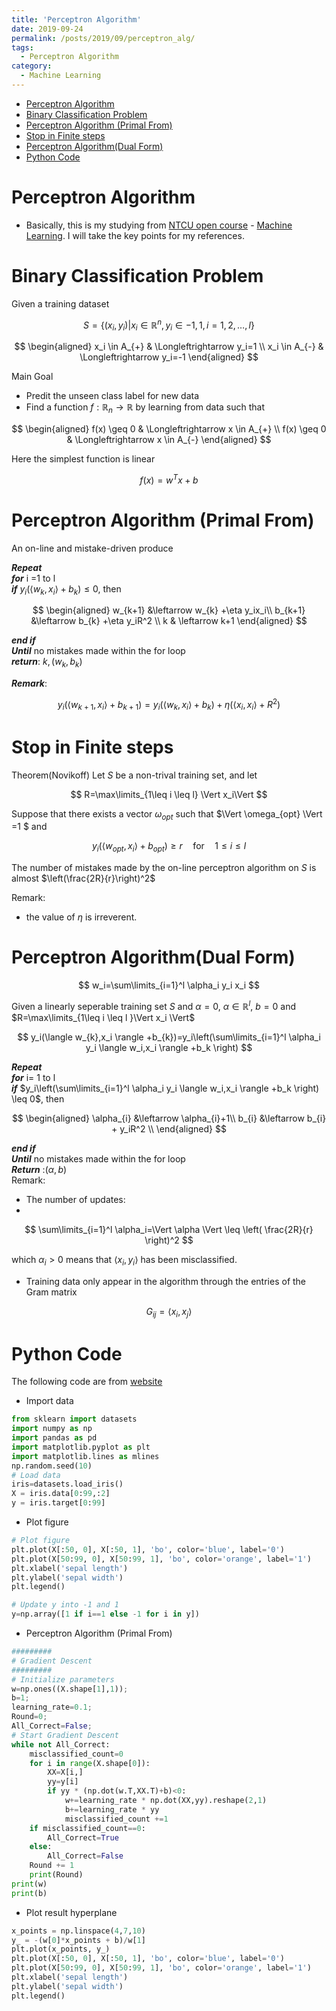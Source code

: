 ```yaml
---
title: 'Perceptron Algorithm'
date: 2019-09-24
permalink: /posts/2019/09/perceptron_alg/
tags:
  - Perceptron Algorithm
category:
  - Machine Learning
---
```

- [Perceptron Algorithm](#Perceptron-Algorithm)
- [Binary Classification Problem](#Binary-Classification-Problem)
- [Perceptron Algorithm (Primal From)](#Perceptron-Algorithm-Primal-From)
- [Stop in Finite steps](#Stop-in-Finite-steps)
- [Perceptron Algorithm(Dual Form)](#Perceptron-AlgorithmDual-Form)
- [Python Code](#Python-Code)

# Perceptron Algorithm
- Basically, this is my studying from [NTCU open course](http://ocw.nctu.edu.tw/index.php) - [Machine Learning](http://ocw.nctu.edu.tw/course_detail.php?bgid=1&gid=1&nid=563&page=1). I will take the key points for my references.


# Binary Classification Problem

Given a training dataset

$$
S=\{(x_i,y_i) | x_i \in \mathbb{R}^n,  y_i \in {-1,1,i=1,2,\dots,l} \}
$$

$$
\begin{aligned}
x_i  \in A_{+} & \Longleftrightarrow y_i=1 \\
x_i  \in A_{-} & \Longleftrightarrow y_i=-1
\end{aligned}
$$

Main Goal
- Predit the unseen class label for new data
- Find a function $f:\mathbb{R}_n \rightarrow \mathbb{R}$ by learning from data such that

$$
\begin{aligned}
f(x) \geq 0  & \Longleftrightarrow x  \in A_{+} \\
f(x) \geq 0  & \Longleftrightarrow x  \in A_{-}
\end{aligned}
$$

Here the simplest function is linear 

$$
f(x)=w^{T}x+b
$$

# Perceptron Algorithm (Primal From)
An on-line and mistake-driven produce 

***Repeat***
<br>
***for*** i =1 to l 
<br>
***if*** $y_i(\langle w_{k},x_i \rangle +b_k) \leq 0$, then 

$$
\begin{aligned}
w_{k+1}  &\leftarrow  w_{k} +\eta y_ix_i\\
b_{k+1}  &\leftarrow  b_{k}  +\eta y_iR^2 \\
k & \leftarrow k+1
\end{aligned}
$$

***end if***
<br>
***Until*** no mistakes made within the for loop 
<br>
***return***: $k,(w_k,b_k)$

***Remark***:

$$
y_i(\langle w_{k+1},x_i \rangle +b_{k+1})=
y_i(\langle w_{k},x_i \rangle +b_{k})+\eta(\langle x_{i},x_i \rangle +R^2)
$$

# Stop in Finite steps
Theorem(Novikoff)
Let $S$ be a non-trival training set, and let

$$
R=\max\limits_{1\leq i \leq l} \Vert x_i\Vert
$$

Suppose that there exists a vector $\omega_{opt}$ such that $\Vert \omega_{opt} \Vert =1 $ and 

$$
y_i(\langle w_{opt},x_i \rangle +b_{opt}) \geq r \quad \text{for} \quad 1\leq i \leq l 
$$

The number of mistakes made by the on-line perceptron algorithm on $S$ is almost $\left(\frac{2R}{r}\right)^2$


Remark:
- the value of $\eta$ is irreverent.

# Perceptron Algorithm(Dual Form)

$$ 
w_i=\sum\limits_{i=1}^l \alpha_i y_i x_i
$$

Given a linearly seperable training set $S$ and $\alpha=0$, $\alpha \in \mathbb{R}^l$, $b=0$ and $R=\max\limits_{1\leq i \leq l }\Vert x_i \Vert$

$$
y_i(\langle w_{k},x_i \rangle +b_{k})=y_i\left(\sum\limits_{i=1}^l \alpha_i y_i \langle w_i,x_i \rangle +b_k \right)
$$

***Repeat***
<br>
***for*** i= 1 to l
<br> 
***if*** $y_i\left(\sum\limits_{i=1}^l \alpha_i y_i \langle w_i,x_i \rangle +b_k \right) \leq 0$, then

$$
\begin{aligned}
\alpha_{i}  &\leftarrow  \alpha_{i}+1\\
b_{i}  &\leftarrow  b_{i}  + y_iR^2 \\
\end{aligned}
$$

***end if***
<br>
***Until*** no mistakes made within the for loop 
<br>
***Return*** :$(\alpha, b)$
<br>
Remark:
- The number of updates: 
- 
$$
\sum\limits_{i=1}^l \alpha_i=\Vert \alpha \Vert \leq \left( \frac{2R}{r} \right)^2
$$

which $\alpha_i >0$ means that $\langle x_i,y_i \rangle$ has been misclassified.
 - Training data only appear in the algorithm through the entries of the Gram matrix

$$
G_{ij}=\langle x_i, x_j \rangle
$$

# Python Code
The following code are from [website](https://towardsdatascience.com/an-introduction-to-perceptron-algorithm-40f2ab4e2099)
- Import data
```python
from sklearn import datasets
import numpy as np
import pandas as pd
import matplotlib.pyplot as plt
import matplotlib.lines as mlines
np.random.seed(10)
# Load data
iris=datasets.load_iris()
X = iris.data[0:99,:2]
y = iris.target[0:99]
```

- Plot figure
```python 
# Plot figure
plt.plot(X[:50, 0], X[:50, 1], 'bo', color='blue', label='0')
plt.plot(X[50:99, 0], X[50:99, 1], 'bo', color='orange', label='1')
plt.xlabel('sepal length')
plt.ylabel('sepal width')
plt.legend()
```
```python
# Update y into -1 and 1
y=np.array([1 if i==1 else -1 for i in y])
```
- Perceptron Algorithm (Primal From)
```python
#########
# Gradient Descent
#########
# Initialize parameters
w=np.ones((X.shape[1],1));
b=1;
learning_rate=0.1;
Round=0;
All_Correct=False;
# Start Gradient Descent
while not All_Correct:
    misclassified_count=0
    for i in range(X.shape[0]):
        XX=X[i,]
        yy=y[i]
        if yy * (np.dot(w.T,XX.T)+b)<0:
            w+=learning_rate * np.dot(XX,yy).reshape(2,1)
            b+=learning_rate * yy
            misclassified_count +=1
    if misclassified_count==0:
        All_Correct=True
    else:
        All_Correct=False
    Round += 1
    print(Round)
print(w)
print(b)
```
- Plot result hyperplane
```python 
x_points = np.linspace(4,7,10)
y_ = -(w[0]*x_points + b)/w[1]
plt.plot(x_points, y_)
plt.plot(X[:50, 0], X[:50, 1], 'bo', color='blue', label='0')
plt.plot(X[50:99, 0], X[50:99, 1], 'bo', color='orange', label='1')
plt.xlabel('sepal length')
plt.ylabel('sepal width')
plt.legend()
```